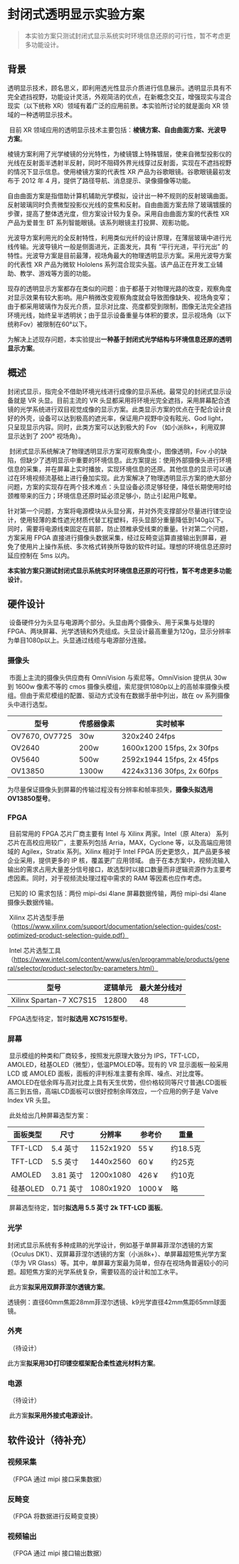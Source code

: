 # 封闭式透明显示实验方案

> 本实验方案只测试封闭式显示系统实时环境信息还原的可行性，暂不考虑更多功能设计。

## 背景

​        透明显示技术，顾名思义，即利用透光性显示介质进行信息展示。透明显示具有不完全遮挡视野，功能设计灵活，外观简洁的优点，在新概念交互，增强现实与混合现实（以下统称 XR）领域有着广泛的应用前景。本实验所讨论的就是面向 XR 领域的一种透明显示技术。       

​        目前 XR 领域应用的透明显示技术主要包括：**棱镜方案、自由曲面方案、光波导方案**。

​        棱镜方案利用了光学棱镜的分光特性，为棱镜镀上特殊镀层，使来自微型投影仪的光线在反射面半透射半反射，同时不阻碍外界光线穿过反射面，实现在不遮挡视野的情况下显示信息。使用棱镜方案的代表性 XR 产品为谷歌眼镜。谷歌眼镜最初发布于 2012 年 4 月，提供了路径导航、消息提示、录像摄像等功能。

​        自由曲面方案是指借助计算机辅助光学模拟，设计出一种不规则的反射玻璃曲面。反射玻璃同时负责微型投影仪光线的变焦和反射。自由曲面方案去除了玻璃镀膜的步骤，提高了整体透光度，但方案设计较为复杂。采用自由曲面方案的代表性 XR 产品为爱普生 BT 系列智能眼镜。该系列眼镜主打投屏、观影功能。

​        光波导方案利用光的全反射特性，利用类似光纤的设计原理，在薄层玻璃中进行光线传输。光波导镜片一般是侧面进光，正面发光，具有 “平行光进，平行光出” 的特性。光波导方案是目前最薄，视场角最大的物理透明显示方案。采用光波导方案的代表性 XR 产品为微软 Hololens 系列混合现实头盔。该产品正在开发工业辅助、教学、游戏等方面的功能。

​        现存的透明显示方案都存在类似的问题：由于都基于对物理光路的改变，观察角度对显示效果有较大影响。用户稍微改变观察角度就会导致图像缺失、视场角变窄；由于都采用玻璃作为反光介质，显示对比度、亮度都受到限制，图像无法完全遮挡环境光线，始终呈半透明状；由于显示设备重量与体积的要求，显示视场角（以下统称Fov）被限制在60°以下。

​        为解决上述现存问题，本实验提出**一种基于封闭式光学结构与环境信息还原的透明显示方案**。

## 概述

​        封闭式显示，指完全不借助环境光线进行成像的显示系统。最常见的封闭式显示设备就是 VR 头显。目前主流的 VR 头显都采用将环境光完全遮挡，采用屏幕配合透镜的光学系统进行双目视觉成像的显示方案。此类显示方案的优点在于配合设计良好的外壳，设备可以达到极高的遮光率，保证用户视野中没有眩光、God light，只呈现显示内容。同时，此类方案可以达到极大的 Fov （如小派8k+，利用双屏显示达到了 200° 视场角）。

​        封闭式显示系统解决了物理透明显示方案可观察角度小，图像透明，Fov 小的缺陷，但缺少了透明显示中重要的环境信息。此方案提出：使用外部摄像头进行环境信息的采集，并在屏幕上实时播放，实现环境信息的还原。其他信息的显示可以通过在环境视频流基础上进行叠加实现。此方案解决了物理透明显示方案的绝大部分问题，方案的实现存在两个技术难点：头显设备必须足够轻便，降低长期使用时给颈椎带来的压力；环境信息还原时延必须足够小，防止引起用户眩晕。

​        针对第一个问题，方案将电源模块从头显分离，并对外壳支撑部分尽量进行镂空设计，使用轻薄的柔性遮光材质代替工程塑料，将头显部分重量降低到140g以下。同时，需要将电源线束固定在肩部，防止颈椎承受线束的重量。针对第二个问题，方案采用 FPGA 直接进行摄像头数据采集，经过反畸变运算直接输出到屏幕，避免了使用片上操作系统、多次格式转换所导致的软件时延。理想的环境信息还原时延应控制在 5ms 以内。

​        **本实验方案只测试封闭式显示系统实时环境信息还原的可行性，暂不考虑更多功能设计**。

## 硬件设计

​        设备硬件分为头显与电源两个部分。头显由两个摄像头、用于采集与处理的 FPGA、两块屏幕、光学透镜和外壳组成。头显设计最高重量为120g，显示分辨率为单目1080p以上。头显通过线缆与电源部分连接。

### 摄像头

​        市面上主流的摄像头供应商有 OmniVision 与索尼等。OmniVision 提供从 30w 到 1600w 像素不等的 cmos 摄像头模组，索尼提供1080p以上的高帧率摄像头模组。但由于索尼模组的配置、驱动方式没有在数据手册中列出，故在 ov 系列摄像头中进行选型。

| 型号           | 传感器像素 | 实时帧率                  |
| -------------- | ---------- | ------------------------- |
| OV7670, OV7725 | 30w        | 320x240 24fps             |
| OV2640         | 200w       | 1600x1200 15fps, 2x 30fps |
| OV5640         | 500w       | 2592x1944 15fps, 2x 45fps |
| OV13850        | 1300w      | 4224x3136 30fps, 2x 60fps |

​        为尽量保证摄像头到屏幕的传输过程没有分辨率和帧率损失，**摄像头拟选用 OV13850型号**。

### FPGA

​        目前常用的 FPGA 芯片厂商主要有 Intel 与 Xilinx 两家。Intel（原 Altera） 系列芯片在高校应用较广，主要系列包括 Arria，MAX，Cyclone 等，以及高端应用领域的 Agilex，Stratix 系列。Xilinx 相对于 Intel FPGA 历史更悠久，其产品更多被企业采用，提供更多的 IP 核，覆盖更广应用领域。 由于在本方案中，视频流输入输出的需求占用大量差分信号接口，故选型时以接口数量而非逻辑资源作为主要考虑因素。同时，对于视频流处理过程中需求的 RAM 等因素也应作考虑。

​        已知的 IO 需求包括：两份 mipi-dsi 4lane 屏幕数据传输，两份 mipi-dsi 4lane 摄像头数据传输。

​        Xilinx 芯片选型手册（https://www.xilinx.com/support/documentation/selection-guides/cost-optimized-product-selection-guide.pdf）

​        Intel 芯片选型工具（https://www.intel.com/content/www/us/en/programmable/products/general/selector/product-selector/by-parameters.html）

| 型号                    | 逻辑单元 | 最大差分线对 |
| ----------------------- | -------- | ------------ |
| Xilinx Spartan-7 XC7S15 | 12800    | 48           |

​        FPGA选型待定，暂时**拟选用 XC7S15型号**。

### 屏幕

​        显示模组的种类和厂商较多，按照发光原理大致分为 IPS，TFT-LCD，AMOLED，硅基OLED（微型），低温PMOLED等。现有的 VR 显示面板一般采用 LCD 或 AMOLED 面板，面板的评判标准主要有余晖、噪点、对比度等。AMOLED在低余晖与高对比度上具有天生优势，但价格较同等尺寸普通LCD面板高三到五倍，高端LCD面板可以很好控制余晖效应，一个应用的例子是 Valve Index VR 头显。

​        此处给出几种屏幕选型方案：

| 面板类型 | 尺寸      | 分辨率    | 参考价 | 重量     |
| -------- | --------- | --------- | ------ | -------- |
| TFT-LCD  | 5.4 英寸  | 1152x1920 | 55￥   | 约18.5克 |
| TFT-LCD  | 5.5 英寸  | 1440x2560 | 60￥   | 约25克   |
| AMOLED   | 3.81 英寸 | 1200x1080 | 426￥  | 约10克   |
| 硅基OLED | 0.71 英寸 | 1080x1920 | 1000￥ | 略       |

​        屏幕选型待定，暂时**拟选用 5.5 英寸 2k TFT-LCD 面板**。

### 光学

​        封闭式显示系统有多种成熟的光学设计，例如基于单屏幕菲涅尔透镜的方案（Oculus DK1）、双屏幕菲涅尔透镜的方案（小派8k+）、单屏幕超短焦光学方案（华为 VR Glass）等。其中，单屏幕方案最为简单，但存在视场角普遍较小的问题。超短焦方案的光学系统复杂，需要较高的设计和加工水平。

​        此方案**拟采用双屏菲涅尔透镜方案**。

​        透镜例：直径60mm焦距28mm菲涅尔透镜、k9光学直径42mm焦距65mm球面镜。

### 外壳

​        （待设计）

​        此方案**拟采用3D打印镂空框架配合柔性遮光材料方案**。

### 电源

​        （待设计）

​        此方案**拟采用外接式电源设计**。

## 软件设计（待补充）

### 视频采集

​        （FPGA 通过 mipi 接口采集数据）

### 反畸变

​        （FPGA 将数据进行反畸变变换）

### 视频输出

​        （FPGA 通过 mipi 接口输出数据）
